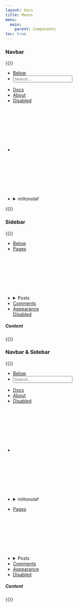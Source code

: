 ```yaml
---
layout: docs
title: Menus
menu:
  main:
    parent: Components
toc: true
---
```


### Navbar

{{<example>}}
<nav class="navbar">
  <ul>
    <li><a href="#" class="brand">Below</a></li>
    <li><form class="form"><input type="text" placeholder="Search..."></form></li>
  </ul>
  <ul>
    <li><a href="#" class="active">Docs</a></li>
    <li><a href="#">About</a></li>
    <li><a href="#" class="disabled">Disabled</a></li>
    <li>
      <a href="#">
        <svg class="icon">
          <use xlink:href="/assets/icons/feather.svg#github"/>
        </svg>
      </a>
    </li>
    <li>
      <details class="dropdown">
        <summary class="btn btn-clear">
          <span>miltonolaf</span>
          <svg class="icon icon-small">
            <use xlink:href="/assets/icons/feather.svg#chevron-down"/>
          </svg>
        </summary>
        <ul class="dropdown-menu">
          <li><a class="dropdown-item" href="#">Profile</a></li>
          <li><a class="dropdown-item" href="#">Settings</a></li>
          <li class="dropdown-item-separator"></li>
          <li><a class="dropdown-item" href="#">Logout</a></li>
        </ul>
      </details>
    </li>
  </ul>
</nav>
{{</example>}}

### Sidebar

{{<example>}}
<div class="row">
  <div class="col-3 sidebar">
    <ul>
      <li><a href="#" class="brand">Below</a></li>
      <li><a href="#">Pages</a></li>
      <li>
        <details class="folding folding-borderless">
          <summary class="folding-title">
            Posts
            <svg class="icon"><use xlink:href="/assets/icons/feather.svg#chevron-down"/></svg>
          </summary>
          <div class="folding-content">
            <ul>
              <li><a href="#">New Post</a></li>
              <li><a href="#">All Posts</a></li>
            </ul>
          </div>
        </details>
      </li>
      <li><a href="#">Comments</a></li>
      <li><a href="#">Appearance</a></li>
      <a href="#" class="disabled">Disabled</a>
    </ul>
  </div>
  <div class="col-9">
    <h5>Content</h5>
  </div>
</div>
{{</example>}}

### Navbar & Sidebar

{{<example>}}
<nav class="navbar">
  <ul>
    <li><a href="#" class="brand">Below</a></li>
    <li><form class="form"><input type="text" placeholder="Search..."></form></li>
  </ul>
  <ul>
    <li><a href="#" class="active">Docs</a></li>
    <li><a href="#">About</a></li>
    <li><a href="#" class="disabled">Disabled</a></li>
    <li>
      <a href="#">
        <svg class="icon">
          <use xlink:href="/assets/icons/feather.svg#github"/>
        </svg>
      </a>
    </li>
    <li>
      <details class="dropdown">
        <summary class="btn btn-clear">
          <span>miltonolaf</span>
          <svg class="icon icon-small">
            <use xlink:href="/assets/icons/feather.svg#chevron-down"/>
          </svg>
        </summary>
        <ul class="dropdown-menu">
          <li><a class="dropdown-item" href="#">Profile</a></li>
          <li><a class="dropdown-item" href="#">Settings</a></li>
          <li class="dropdown-item-separator"></li>
          <li><a class="dropdown-item" href="#">Logout</a></li>
        </ul>
      </details>
    </li>
  </ul>
</nav>
<div class="container-fluid">
  <div class="row">
    <div class="col-3 sidebar">
      <ul>
        <li><a href="#">Pages</a></li>
        <li>
          <details class="folding folding-borderless">
            <summary class="folding-title">
              Posts
              <svg class="icon">
                <use xlink:href="/assets/icons/feather.svg#chevron-down"/>
              </svg>
            </summary>
            <div class="folding-content">
              <ul>
                <li><a href="#">New Post</a></li>
                <li><a href="#">All Posts</a></li>
              </ul>
            </div>
          </details>
        </li>
        <li><a href="#">Comments</a></li>
        <li><a href="#">Appearance</a></li>
        <li><a href="#" class="disabled">Disabled</a></li>
      </ul>
    </div>
    <div class="col-9">
      <h5>Content</h5>
    </div>
  </div>
</div>
{{</example>}}
